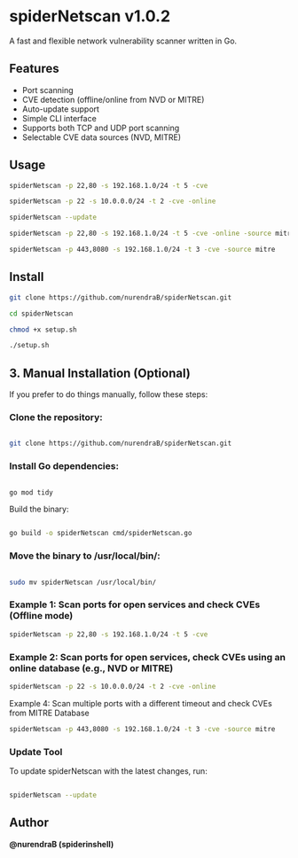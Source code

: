 # spiderNetscan v1.0.2

A fast and flexible network vulnerability scanner written in Go.

## Features
- Port scanning
- CVE detection (offline/online from NVD or MITRE)
- Auto-update support
- Simple CLI interface
- Supports both TCP and UDP port scanning
- Selectable CVE data sources (NVD, MITRE)

## Usage
```bash
spiderNetscan -p 22,80 -s 192.168.1.0/24 -t 5 -cve

spiderNetscan -p 22 -s 10.0.0.0/24 -t 2 -cve -online

spiderNetscan --update

spiderNetscan -p 22,80 -s 192.168.1.0/24 -t 5 -cve -online -source mitre

spiderNetscan -p 443,8080 -s 192.168.1.0/24 -t 3 -cve -source mitre
```

## Install
```bash
git clone https://github.com/nurendraB/spiderNetscan.git

cd spiderNetscan

chmod +x setup.sh

./setup.sh
```

## 3. Manual Installation (Optional)
If you prefer to do things manually, follow these steps:

### Clone the repository:

```bash

git clone https://github.com/nurendraB/spiderNetscan.git

```
### Install Go dependencies:

```bash

go mod tidy

```
Build the binary:

```bash

go build -o spiderNetscan cmd/spiderNetscan.go

```
### Move the binary to /usr/local/bin/:

``` bash

sudo mv spiderNetscan /usr/local/bin/
```

### Example 1: Scan ports for open services and check CVEs (Offline mode)
```bash
spiderNetscan -p 22,80 -s 192.168.1.0/24 -t 5 -cve
```
### Example 2: Scan ports for open services, check CVEs using an online database (e.g., NVD or MITRE)

``` bash
spiderNetscan -p 22 -s 10.0.0.0/24 -t 2 -cve -online
```
Example 4: Scan multiple ports with a different timeout and check CVEs from MITRE Database

```bash
spiderNetscan -p 443,8080 -s 192.168.1.0/24 -t 3 -cve -source mitre
```

### Update Tool
To update spiderNetscan with the latest changes, run:
```bash

spiderNetscan --update

```

## Author
**@nurendraB (spiderinshell)**
